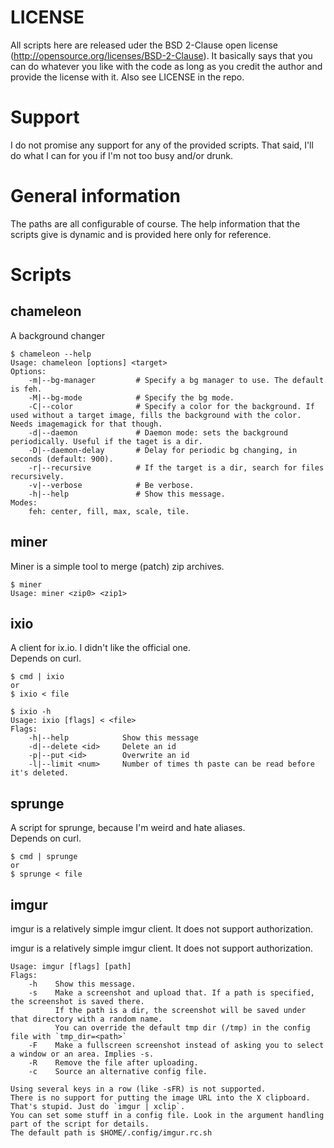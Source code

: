 LICENSE
=======
All scripts here are released uder the BSD 2-Clause open license (http://opensource.org/licenses/BSD-2-Clause).
It basically says that you can do whatever you like with the code as long as you credit the author and provide the license with it.
Also see LICENSE in the repo.

Support
=======
I do not promise any support for any of the provided scripts. That said, I'll do what I can for you if I'm not too busy and/or drunk.

General information
===================
The paths are all configurable of course.
The help information that the scripts give is dynamic and is provided here only for reference.

Scripts
=======

chameleon
---------
A background changer

	$ chameleon --help
	Usage: chameleon [options] <target>
	Options:
		-m|--bg-manager			# Specify a bg manager to use. The default is feh.
		-M|--bg-mode			# Specify the bg mode.
		-C|--color				# Specify a color for the background. If used without a target image, fills the background with the color. Needs imagemagick for that though.
		-d|--daemon				# Daemon mode: sets the background periodically. Useful if the taget is a dir.
		-D|--daemon-delay		# Delay for periodic bg changing, in seconds (default: 900).
		-r|--recursive			# If the target is a dir, search for files recursively.
		-v|--verbose			# Be verbose.
		-h|--help				# Show this message.
	Modes:
		feh: center, fill, max, scale, tile.

miner
-----
Miner is a simple tool to merge (patch) zip archives.

	$ miner
	Usage: miner <zip0> <zip1>

ixio
----
A client for ix.io. I didn't like the official one.  
Depends on curl.

	$ cmd | ixio
	or
	$ ixio < file

	$ ixio -h
	Usage: ixio [flags] < <file>
    Flags:
        -h|--help            Show this message
        -d|--delete <id>     Delete an id
        -p|--put <id>        Overwrite an id
        -l|--limit <num>     Number of times th paste can be read before it's deleted.

sprunge
-------
A script for sprunge, because I'm weird and hate aliases.  
Depends on curl.

	$ cmd | sprunge
	or
	$ sprunge < file

imgur
-----
imgur is a relatively simple imgur client. It does not support authorization.

imgur is a relatively simple imgur client. It does not support authorization.

	Usage: imgur [flags] [path]
	Flags:
		-h    Show this message.
		-s    Make a screenshot and upload that. If a path is specified, the screenshot is saved there.
		      If the path is a dir, the screenshot will be saved under that directory with a random name.
		      You can override the default tmp dir (/tmp) in the config file with `tmp_dir=<path>`
		-F    Make a fullscreen screenshot instead of asking you to select a window or an area. Implies -s.
		-R    Remove the file after uploading.
		-c    Source an alternative config file.
	
	Using several keys in a row (like -sFR) is not supported.
	There is no support for putting the image URL into the X clipboard. That's stupid. Just do `imgur | xclip`.
	You can set some stuff in a config file. Look in the argument handling part of the script for details.
	The default path is $HOME/.config/imgur.rc.sh
